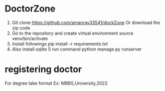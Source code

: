 # DoctorZone
1. Git clone https://github.com/amanray33541/dockZone
           Or download the zip code
2. Go to the repository and create virtual environment
    source venv/bin/activate
3. Install followings
    pip install -r requirements.txt
4. Also install 
   sqlite
5 run command
    python manage.py runserver


# registering doctor
For degree take format
Ex:
	MBBS,University,2022
